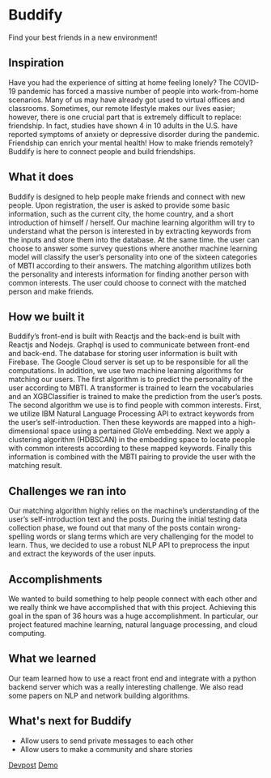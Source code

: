 # Buddify
Find your best friends in a new environment!

## Inspiration
Have you had the experience of sitting at home feeling lonely?
The COVID-19 pandemic has forced a massive number of people into work-from-home scenarios. Many of us may have already got used to virtual offices and classrooms. Sometimes, our remote lifestyle makes our lives easier; however, there is one crucial part that is extremely difficult to replace: friendship.
In fact, studies have shown 4 in 10 adults in the U.S. have reported symptoms of anxiety or depressive disorder during the pandemic. Friendship can enrich your mental health! How to make friends remotely? Buddify is here to connect people and build friendships.

## What it does
Buddify is designed to help people make friends and connect with new people. Upon registration, the user is asked to provide some basic information, such as the current city, the home country, and a short introduction of himself / herself. Our machine learning algorithm will try to understand what the person is interested in by extracting keywords from the inputs and store them into the database. At the same time. the user can choose to answer some survey questions where another machine learning model will classify the user’s personality into one of the sixteen categories of MBTI according to their answers. The matching algorithm utilizes both the personality and interests information for finding another person with common interests. The user could choose to connect with the matched person and make friends.


## How we built it
Buddify’s front-end is built with Reactjs and the back-end is built with Reactjs and Nodejs. Graphql is used to communicate between front-end and back-end. The database for storing user information is built with Firebase. The Google Cloud server is set up to be responsible for all the computations.
In addition, we use two machine learning algorithms for matching our users. The first algorithm is to predict the personality of the user according to MBTI. A transformer is trained to learn the vocabularies and an XGBClassifier is trained to make the prediction from the user’s posts. The second algorithm we use is to find people with common interests. First, we utilize IBM Natural Language Processing API to extract keywords from the user’s self-introduction. Then these keywords are mapped into a high-dimensional space using a pertained GloVe embedding. Next we apply a clustering algorithm (HDBSCAN) in the embedding space to locate people with common interests according to these mapped keywords. Finally this information is combined with the MBTI pairing to provide the user with the matching result. 


## Challenges we ran into
Our matching algorithm highly relies on the machine’s understanding of the user’s self-introduction text and the posts. During the initial testing data collection phase, we found out that many of the posts contain wrong-spelling words or slang terms which are very challenging for the model to learn. Thus, we decided to use a robust NLP API to preprocess the input and extract the keywords of the user inputs. 


## Accomplishments 
We wanted to build something to help people connect with each other and we really think we have accomplished that with this project. Achieving this goal in the span of 36 hours was a huge accomplishment. In particular, our project featured machine learning, natural language processing, and cloud computing.


## What we learned
Our team learned how to use a react front end and integrate with a python backend server which was a really interesting challenge. We also read some papers on NLP and network building algorithms.


## What's next for Buddify
- Allow users to send private messages to each other
- Allow users to make a community and share stories

[Devpost](https://devpost.com/software/buddify)
[Demo](http://Buddify.online)

